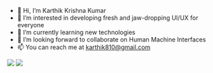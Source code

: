 - 👋  Hi, I’m Karthik Krishna Kumar
- 👀  I’m interested in developing fresh and jaw-dropping UI/UX for everyone
- 🌱  I’m currently learning new technologies
- 💞️  I’m looking forward to collaborate on Human Machine Interfaces
- 📫  You can reach me at karthik810@gmail.com

<!---
karthikrocksta/karthikrocksta is a ✨ special ✨ repository because its `README.md` (this file) appears on your GitHub profile.
You can click the Preview link to take a look at your changes.
--->

<img src = "https://github-readme-stats.vercel.app/api?username=karthikrocksta&&show_icons=true&title_color=ffffff&icon_color=bb2acf&text_color=daf7dc&bg_color=ffba2c">

<img src = "https://github-readme-stats.vercel.app/api/top-langs/?username=karthikrocksta&layout=compact">


